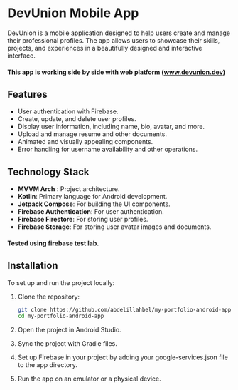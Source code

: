 # DevUnion Mobile App

DevUnion is a mobile application designed to help users create and manage their professional
profiles. The app allows users to showcase their skills, projects, and experiences in a beautifully
designed and interactive interface.

#### This app is working side by side with web platform (www.devunion.dev)

## Features

- User authentication with Firebase.
- Create, update, and delete user profiles.
- Display user information, including name, bio, avatar, and more.
- Upload and manage resume and other documents.
- Animated and visually appealing components.
- Error handling for username availability and other operations.

## Technology Stack

- **MVVM Arch** : Project architecture.
- **Kotlin**: Primary language for Android development.
- **Jetpack Compose**: For building the UI components.
- **Firebase Authentication**: For user authentication.
- **Firebase Firestore**: For storing user profiles.
- **Firebase Storage**: For storing user avatar images and documents.

#### Tested using firebase test lab.

## Installation

To set up and run the project locally:

1. Clone the repository:
   ```bash
   git clone https://github.com/abdelillahbel/my-portfolio-android-app.git
   cd my-portfolio-android-app
2. Open the project in Android Studio.

3. Sync the project with Gradle files.

4. Set up Firebase in your project by adding your google-services.json file to the app directory.

5. Run the app on an emulator or a physical device.
